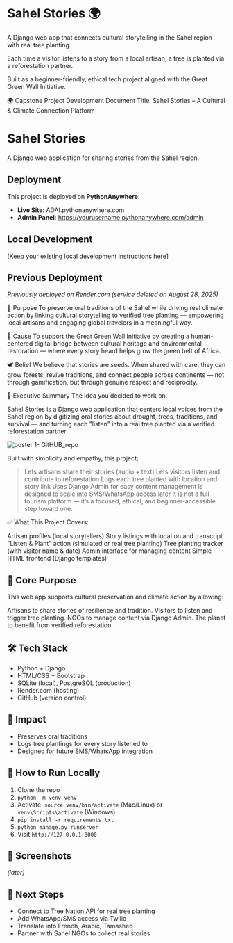 # Sahel Stories 🌍

A Django web app that connects cultural storytelling in the Sahel region with real tree planting.

Each time a visitor listens to a story from a local artisan, a tree is planted via a reforestation partner.

Built as a beginner-friendly, ethical tech project aligned with the Great Green Wall Initiative.

🌍 Capstone Project Development Document
Title: Sahel Stories – A Cultural & Climate Connection Platform

# Sahel Stories

A Django web application for sharing stories from the Sahel region.

## Deployment

This project is deployed on **PythonAnywhere**:
- **Live Site**:  ADAI.pythonanywhere.com 
- **Admin Panel**: https://yourusername.pythonanywhere.com/admin

## Local Development

[Keep your existing local development instructions here]

## Previous Deployment

*Previously deployed on Render.com (service deleted on August 28, 2025)*


🧭 Purpose
To preserve oral traditions of the Sahel while driving real climate action by linking cultural storytelling to verified tree planting — empowering local artisans and engaging global travelers in a meaningful way.

🌱 Cause
To support the Great Green Wall Initiative by creating a human-centered digital bridge between cultural heritage and environmental restoration — where every story heard helps grow the green belt of Africa.

🕊️ Belief
We believe that stories are seeds. When shared with care, they can grow forests, revive traditions, and connect people across continents — not through gamification, but through genuine respect and reciprocity.


🎯 Executive Summary
The idea you decided to work on.

Sahel Stories is a Django web application that centers local voices from the Sahel region by digitizing oral stories about drought, trees, traditions, and survival — and turning each "listen" into a real tree planted via a verified reforestation partner.

![poster 1- GitHUB_repo](https://github.com/user-attachments/assets/5b7bc2ec-722d-4071-ab17-49a18d692c13)

Built with simplicity and empathy, this project;
>Lets artisans share their stories (audio + text)
>Lets visitors listen and contribute to reforestation
>Logs each tree planted with location and story link
>Uses Django Admin for easy content management
>Is designed to scale into SMS/WhatsApp access later
>It is not a full tourism platform — it’s a focused, ethical, and beginner-accessible step toward one.

✅ What This Project Covers:

Artisan profiles (local storytellers)
Story listings with location and transcript
“Listen & Plant” action (simulated or real tree planting)
Tree planting tracker (with visitor name & date)
Admin interface for managing content
Simple HTML frontend (Django templates)


## 🎯 Core Purpose
This web app supports cultural preservation and climate action by allowing:

Artisans to share stories of resilience and tradition.
Visitors to listen and trigger tree planting.
NGOs to manage content via Django Admin.
The planet to benefit from verified reforestation.

## 🛠 Tech Stack
- Python + Django
- HTML/CSS + Bootstrap
- SQLite (local), PostgreSQL (production)
- Render.com (hosting)
- GitHub (version control)

## 🌱 Impact
- Preserves oral traditions
- Logs tree plantings for every story listened to
- Designed for future SMS/WhatsApp integration

## 🧭 How to Run Locally
1. Clone the repo
2. `python -m venv venv`
3. Activate: `source venv/bin/activate` (Mac/Linux) or `venv\Scripts\activate` (Windows)
4. `pip install -r requirements.txt`
5. `python manage.py runserver`
6. Visit `http://127.0.0.1:8000`

## 📸 Screenshots
_(later)_

## 🌱 Next Steps
- Connect to Tree Nation API for real tree planting
- Add WhatsApp/SMS access via Twilio
- Translate into French, Arabic, Tamasheq
- Partner with Sahel NGOs to collect real stories


